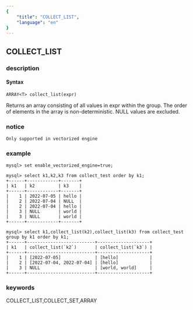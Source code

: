```yaml
---
{
    "title": "COLLECT_LIST",
    "language": "en"
}
---
```


<!-- 
Licensed to the Apache Software Foundation (ASF) under one
or more contributor license agreements.  See the NOTICE file
distributed with this work for additional information
regarding copyright ownership.  The ASF licenses this file
to you under the Apache License, Version 2.0 (the
"License"); you may not use this file except in compliance
with the License.  You may obtain a copy of the License at

  http://www.apache.org/licenses/LICENSE-2.0

Unless required by applicable law or agreed to in writing,
software distributed under the License is distributed on an
"AS IS" BASIS, WITHOUT WARRANTIES OR CONDITIONS OF ANY
KIND, either express or implied.  See the License for the
specific language governing permissions and limitations
under the License.
-->

## COLLECT_LIST
### description
#### Syntax

`ARRAY<T> collect_list(expr)`

Returns an array consisting of all values in expr within the group.
The order of elements in the array is non-deterministic. NULL values are excluded.

### notice

```
Only supported in vectorized engine
```

### example

```
mysql> set enable_vectorized_engine=true;

mysql> select k1,k2,k3 from collect_test order by k1;
+------+------------+-------+
| k1   | k2         | k3    |
+------+------------+-------+
|    1 | 2022-07-05 | hello |
|    2 | 2022-07-04 | NULL  |
|    2 | 2022-07-04 | hello |
|    3 | NULL       | world |
|    3 | NULL       | world |
+------+------------+-------+

mysql> select k1,collect_list(k2),collect_list(k3) from collect_test group by k1 order by k1;
+------+--------------------------+--------------------+
| k1   | collect_list(`k2`)       | collect_list(`k3`) |
+------+--------------------------+--------------------+
|    1 | [2022-07-05]             | [hello]            |
|    2 | [2022-07-04, 2022-07-04] | [hello]            |
|    3 | NULL                     | [world, world]     |
+------+--------------------------+--------------------+
```

### keywords
COLLECT_LIST,COLLECT_SET,ARRAY

